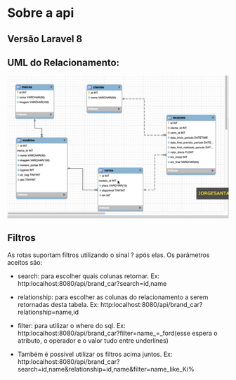 # Sobre a api 
## Versão Laravel 8
## UML do Relacionamento:
![alt text](car_rental_api_UML.png)  

## Filtros
As rotas suportam filtros utilizando o sinal ? após elas. Os parâmetros aceitos são: 

- search: para escolher quais colunas retornar. Ex: http:localhost:8080/api/brand_car?search=id,name 

- relationship: para escolher as colunas do relacionamento a serem retornadas desta tabela. Ex: http:localhost:8080/api/brand_car?relationship=name,id

- filter: para utilizar o where do sql. Ex: http:localhost:8080/api/brand_car?filter=name_=_ford(esse espera o atributo, o operador e o valor tudo entre underlines)

- Também é possivel utilizar os filtros acima juntos. Ex: http:localhost:8080/api/brand_car?search=id,name&relationship=id,name&filter=name_like_Ki%

